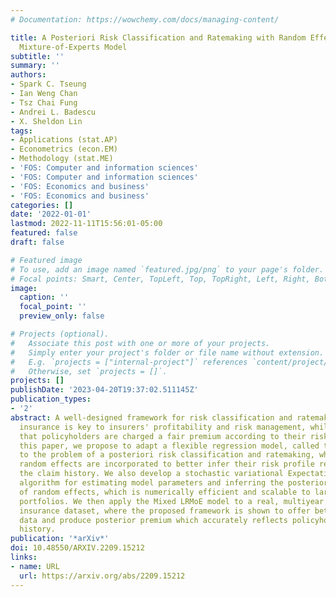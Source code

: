 ```yaml
---
# Documentation: https://wowchemy.com/docs/managing-content/

title: A Posteriori Risk Classification and Ratemaking with Random Effects in the
  Mixture-of-Experts Model
subtitle: ''
summary: ''
authors:
- Spark C. Tseung
- Ian Weng Chan
- Tsz Chai Fung
- Andrei L. Badescu
- X. Sheldon Lin
tags:
- Applications (stat.AP)
- Econometrics (econ.EM)
- Methodology (stat.ME)
- 'FOS: Computer and information sciences'
- 'FOS: Computer and information sciences'
- 'FOS: Economics and business'
- 'FOS: Economics and business'
categories: []
date: '2022-01-01'
lastmod: 2022-11-11T15:56:01-05:00
featured: false
draft: false

# Featured image
# To use, add an image named `featured.jpg/png` to your page's folder.
# Focal points: Smart, Center, TopLeft, Top, TopRight, Left, Right, BottomLeft, Bottom, BottomRight.
image:
  caption: ''
  focal_point: ''
  preview_only: false

# Projects (optional).
#   Associate this post with one or more of your projects.
#   Simply enter your project's folder or file name without extension.
#   E.g. `projects = ["internal-project"]` references `content/project/deep-learning/index.md`.
#   Otherwise, set `projects = []`.
projects: []
publishDate: '2023-04-20T19:37:02.511145Z'
publication_types:
- '2'
abstract: A well-designed framework for risk classification and ratemaking in automobile
  insurance is key to insurers' profitability and risk management, while also ensuring
  that policyholders are charged a fair premium according to their risk profile. In
  this paper, we propose to adapt a flexible regression model, called the Mixed LRMoE,
  to the problem of a posteriori risk classification and ratemaking, where policyholder-level
  random effects are incorporated to better infer their risk profile reflected by
  the claim history. We also develop a stochastic variational Expectation-Conditional-Maximization
  algorithm for estimating model parameters and inferring the posterior distribution
  of random effects, which is numerically efficient and scalable to large insurance
  portfolios. We then apply the Mixed LRMoE model to a real, multiyear automobile
  insurance dataset, where the proposed framework is shown to offer better fit to
  data and produce posterior premium which accurately reflects policyholders' claim
  history.
publication: '*arXiv*'
doi: 10.48550/ARXIV.2209.15212
links:
- name: URL
  url: https://arxiv.org/abs/2209.15212
---
```

